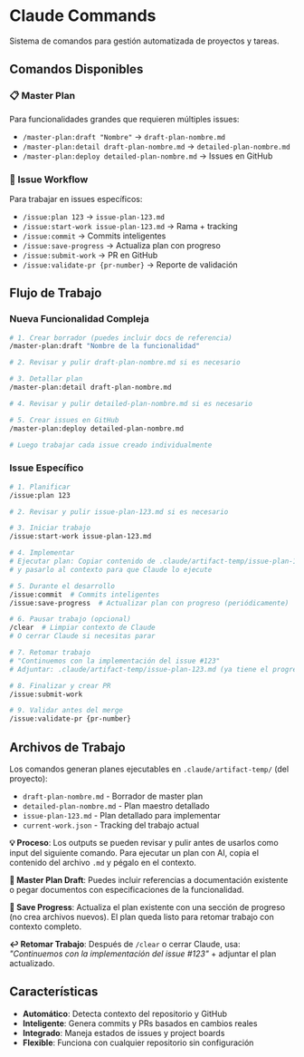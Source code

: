 # Claude Commands

Sistema de comandos para gestión automatizada de proyectos y tareas.

## Comandos Disponibles

### 📋 Master Plan
Para funcionalidades grandes que requieren múltiples issues:
- `/master-plan:draft "Nombre"` → `draft-plan-nombre.md`
- `/master-plan:detail draft-plan-nombre.md` → `detailed-plan-nombre.md`  
- `/master-plan:deploy detailed-plan-nombre.md` → Issues en GitHub

### 🎯 Issue Workflow  
Para trabajar en issues específicos:
- `/issue:plan 123` → `issue-plan-123.md`
- `/issue:start-work issue-plan-123.md` → Rama + tracking
- `/issue:commit` → Commits inteligentes
- `/issue:save-progress` → Actualiza plan con progreso
- `/issue:submit-work` → PR en GitHub
- `/issue:validate-pr {pr-number}` → Reporte de validación

## Flujo de Trabajo

### Nueva Funcionalidad Compleja
```bash
# 1. Crear borrador (puedes incluir docs de referencia)
/master-plan:draft "Nombre de la funcionalidad"

# 2. Revisar y pulir draft-plan-nombre.md si es necesario

# 3. Detallar plan
/master-plan:detail draft-plan-nombre.md

# 4. Revisar y pulir detailed-plan-nombre.md si es necesario

# 5. Crear issues en GitHub
/master-plan:deploy detailed-plan-nombre.md

# Luego trabajar cada issue creado individualmente
```

### Issue Específico
```bash
# 1. Planificar
/issue:plan 123

# 2. Revisar y pulir issue-plan-123.md si es necesario

# 3. Iniciar trabajo  
/issue:start-work issue-plan-123.md

# 4. Implementar
# Ejecutar plan: Copiar contenido de .claude/artifact-temp/issue-plan-123.md
# y pasarlo al contexto para que Claude lo ejecute

# 5. Durante el desarrollo
/issue:commit  # Commits inteligentes
/issue:save-progress  # Actualizar plan con progreso (periódicamente)

# 6. Pausar trabajo (opcional)
/clear  # Limpiar contexto de Claude
# O cerrar Claude si necesitas parar

# 7. Retomar trabajo
# "Continuemos con la implementación del issue #123"
# Adjuntar: .claude/artifact-temp/issue-plan-123.md (ya tiene el progreso actualizado)

# 8. Finalizar y crear PR
/issue:submit-work

# 9. Validar antes del merge
/issue:validate-pr {pr-number}
```

## Archivos de Trabajo

Los comandos generan planes ejecutables en `.claude/artifact-temp/` (del proyecto):
- `draft-plan-nombre.md` - Borrador de master plan
- `detailed-plan-nombre.md` - Plan maestro detallado
- `issue-plan-123.md` - Plan detallado para implementar
- `current-work.json` - Tracking del trabajo actual

**💡 Proceso**: Los outputs se pueden revisar y pulir antes de usarlos como input del siguiente comando. Para ejecutar un plan con AI, copia el contenido del archivo `.md` y pégalo en el contexto.

**📄 Master Plan Draft**: Puedes incluir referencias a documentación existente o pegar documentos con especificaciones de la funcionalidad.

**🔄 Save Progress**: Actualiza el plan existente con una sección de progreso (no crea archivos nuevos). El plan queda listo para retomar trabajo con contexto completo.

**↩️ Retomar Trabajo**: Después de `/clear` o cerrar Claude, usa: *"Continuemos con la implementación del issue #123"* + adjuntar el plan actualizado.

## Características

- **Automático**: Detecta contexto del repositorio y GitHub
- **Inteligente**: Genera commits y PRs basados en cambios reales  
- **Integrado**: Maneja estados de issues y project boards
- **Flexible**: Funciona con cualquier repositorio sin configuración